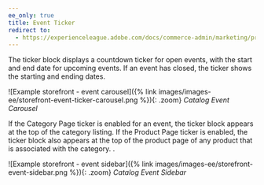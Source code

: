 ```yaml
---
ee_only: true
title: Event Ticker
redirect to:
  - https://experienceleague.adobe.com/docs/commerce-admin/marketing/promotions/events/events-private-sales.html#event-ticker
---
```


The ticker block displays a countdown ticker for open events, with the start and end date for upcoming events. If an event has closed, the ticker shows the starting and ending dates.

![Example storefront - event carousel]({% link images/images-ee/storefront-event-ticker-carousel.png %}){: .zoom}
_Catalog Event Carousel_

If the Category Page ticker is enabled for an event, the ticker block appears at the top of the category listing. If the Product Page ticker is enabled, the ticker block also appears at the top of the product page of any product that is associated with the category. .

![Example storefront - event sidebar]({% link images/images-ee/storefront-event-sidebar.png %}){: .zoom}
_Catalog Event Sidebar_
